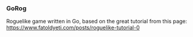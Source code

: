 ### GoRog

Roguelike game written in Go, based on the great tutorial from this page: https://www.fatoldyeti.com/posts/roguelike-tutorial-0
